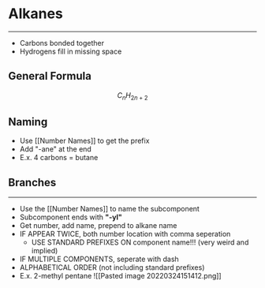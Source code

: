 # Alkanes
---
- Carbons bonded together
- Hydrogens fill in missing space
## General Formula
$$C_nH_{2n+2}$$
## Naming
- Use [[Number Names]] to get the prefix
- Add "-ane" at the end
- E.x. 4 carbons = butane
## Branches
---
- Use the [[Number Names]] to name the subcomponent
- Subcomponent ends with **"-yl"**
- Get number, add name, prepend to alkane name
- IF APPEAR TWICE, both number location with comma seperation
	- USE STANDARD PREFIXES ON component name!!! (very weird and implied)
- IF MULTIPLE COMPONENTS, seperate with dash
- ALPHABETICAL ORDER (not including standard prefixes)
- E.x. 2-methyl pentane 
![[Pasted image 20220324151412.png]]

